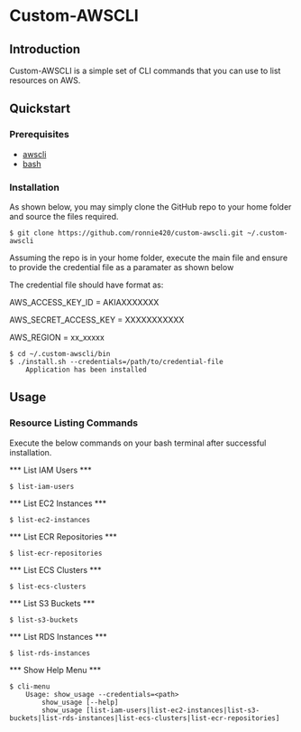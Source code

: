 Custom-AWSCLI
=============

## Introduction

Custom-AWSCLI is a simple set of CLI commands that you can use to list resources on AWS.

## Quickstart

### Prerequisites

* [awscli](http://aws.amazon.com/cli/)
* [bash](https://www.gnu.org/software/bash/)

### Installation

As shown below, you may simply clone the GitHub repo to your home folder and source the files required.

```shell
$ git clone https://github.com/ronnie420/custom-awscli.git ~/.custom-awscli
```

Assuming the repo is in your home folder, execute the main file and ensure to provide the credential file as a paramater as shown below

The credential file should have format as:

AWS_ACCESS_KEY_ID = AKIAXXXXXXX

AWS_SECRET_ACCESS_KEY = XXXXXXXXXXX

AWS_REGION = xx_xxxxx

```shell
$ cd ~/.custom-awscli/bin
$ ./install.sh --credentials=/path/to/credential-file
	Application has been installed

```

## Usage

### Resource Listing Commands

Execute the below commands on your bash terminal after successful installation.

*** List IAM Users ***
```shell
$ list-iam-users
```

*** List EC2 Instances ***
```shell
$ list-ec2-instances
```

*** List ECR Repositories ***
```shell
$ list-ecr-repositories
```

*** List ECS Clusters ***
```shell
$ list-ecs-clusters
```

*** List S3 Buckets ***
```shell
$ list-s3-buckets
```

*** List RDS Instances ***
```shell
$ list-rds-instances
```
*** Show Help Menu ***
```shell
$ cli-menu
	Usage: show_usage --credentials=<path>
        show_usage [--help]
        show_usage [list-iam-users|list-ec2-instances|list-s3-buckets|list-rds-instances|list-ecs-clusters|list-ecr-repositories]
```
